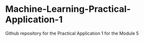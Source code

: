 # Machine-Learning-Practical-Application-1
Github repository for the Practical Application 1 for the Module 5
